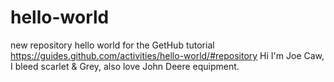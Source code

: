 # hello-world
new repository hello world for the GetHub tutorial https://guides.github.com/activities/hello-world/#repository
Hi I'm Joe Caw, I bleed scarlet & Grey, also love John Deere equipment.
